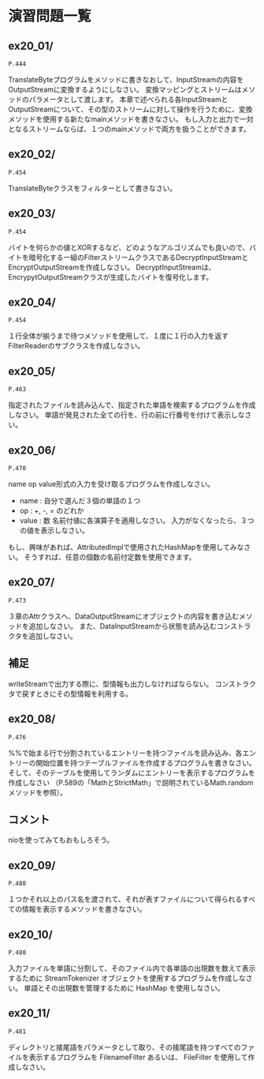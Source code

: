 # 演習問題一覧

## ex20_01/


`P.444`

TranslateByteプログラムをメソッドに書きなおして、InputStreamの内容をOutputStreamに変換するようにしなさい。
変換マッピングとストリームはメソッドのパラメータとして渡します。
本章で述べられる各InputStreamとOutputStreamについて、その型のストリームに対して操作を行うために、変換メソッドを使用する新たなmainメソッドを書きなさい。
もし入力と出力で一対となるストリームならば、１つのmainメソッドで両方を扱うことができます。


## ex20_02/


`P.454`

TranslateByteクラスをフィルターとして書きなさい。

## ex20_03/


`P.454`

バイトを何らかの値とXORするなど、どのようなアルゴリズムでも良いので、バイトを暗号化する一組のFilterストリームクラスであるDecryptInputStreamとEncryptOutputStreamを作成しなさい。
DecryptInputStreamは、EncrypytOutputStreamクラスが生成したバイトを復号化します。

## ex20_04/


`P.454`

１行全体が揃うまで待つメソッドを使用して、１度に１行の入力を返すFilterReaderのサブクラスを作成しなさい。

## ex20_05/


`P.463`

指定されたファイルを読み込んで、指定された単語を検索するプログラムを作成しなさい。
単語が発見された全ての行を、行の前に行番号を付けて表示しなさい。


## ex20_06/


`P.470`

name op value形式の入力を受け取るプログラムを作成しなさい。
* name : 自分で選んだ３個の単語の１つ
* op :  +, -, = のどれか
* value : 数
名前付値に各演算子を適用しなさい。
入力がなくなったら、３つの値を表示しなさい。

もし、興味があれば、AttributedImplで使用されたHashMapを使用してみなさい。
そうすれば、任意の個数の名前付定数を使用できます。



## ex20_07/


`P.473`

３章のAttrクラスへ、DataOutputStreamにオブジェクトの内容を書き込むメソッドを追加しなさい。
また、DataInputStreamから状態を読み込むコンストラクタを追加しなさい。


## 補足

writeStreamで出力する際に、型情報も出力しなければならない。
コンストラクタで戻すときにその型情報を利用する。

## ex20_08/


`P.476`

%%で始まる行で分割されているエントリーを持つファイルを読み込み、各エントリーの開始位置を持つテーブルファイルを作成するプログラムを書きなさい。
そして、そのテーブルを使用してランダムにエントリーを表示するプログラムを作成しなさい
（P.589の「MathとStrictMath」で説明されているMath.randomメソッドを参照）。

## コメント

nioを使ってみてもおもしろそう。

## ex20_09/


`P.480`

１つかそれ以上のパス名を渡されて、それが表すファイルについて得られるすべての情報を表示するメソッドを書きなさい。

## ex20_10/


`P.480`

入力ファイルを単語に分割して、そのファイル内で各単語の出現数を数えて表示するために StreamTokenizer オブジェクトを使用するプログラムを作成しなさい。
単語とその出現数を管理するために HashMap を使用しなさい。

## ex20_11/


`P.481`

ディレクトリと接尾語をパラメータとして取り、その接尾語を持つすべてのファイルを表示するプログラムを FilenameFilter あるいは、 FileFilter を使用して作成しなさい。 
